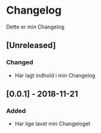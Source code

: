 # Changelog
Dette er min Changelog

## [Unreleased]
### Changed
- Har lagt indhold i min Changelog

## [0.0.1] - 2018-11-21
### Added
- Har lige lavet min Changeloget